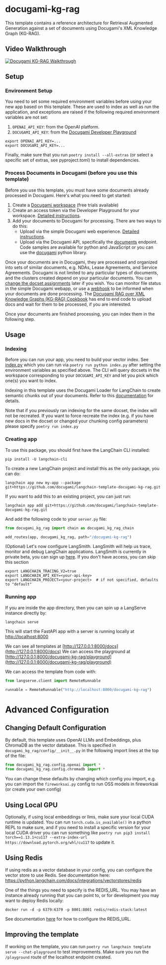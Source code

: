 
# docugami-kg-rag

This template contains a reference architecture for Retrieval Augmented Generation against a set of documents using Docugami's XML Knowledge Graph (KG-RAG).

## Video Walkthrough

[![Docugami KG-RAG Walkthrough](https://img.youtube.com/vi/xOHOmL1NFMg/0.jpg)](https://www.youtube.com/watch?v=xOHOmL1NFMg)

## Setup

### Environment Setup

You need to set some required environment variables before using your new app based on this template. These are used to index as well as run the application, and exceptions are raised if the following required environment variables are not set:

1. `OPENAI_API_KEY`: from the OpenAI platform.
1. `DOCUGAMI_API_KEY`: from the [Docugami Developer Playground](https://help.docugami.com/home/docugami-api)

```shell
export OPENAI_API_KEY=...
export DOCUGAMI_API_KEY=...
```

Finally, make sure that you run `poetry install --all-extras` (or select a specific set of extras, see pyproject.toml) to install dependencies.

### Process Documents in Docugami (before you use this template)

Before you use this template, you must have some documents already processed in Docugami. Here's what you need to get started:

1. Create a [Docugami workspace](https://app.docugami.com/) (free trials available)
1. Create an access token via the Developer Playground for your workspace. [Detailed instructions](https://help.docugami.com/home/docugami-api).
1. Add your documents to Docugami for processing. There are two ways to do this:
    - Upload via the simple Docugami web experience. [Detailed instructions](https://help.docugami.com/home/adding-documents).
    - Upload via the Docugami API, specifically the [documents](https://api-docs.docugami.com/#tag/documents/operation/upload-document) endpoint. Code samples are available for python and JavaScript or you can use the [docugami](https://pypi.org/project/docugami/) python library.

Once your documents are in Docugami, they are processed and organized into sets of similar documents, e.g. NDAs, Lease Agreements, and Service Agreements. Docugami is not limited to any particular types of documents, and the clusters created depend on your particular documents. You can [change the docset assignments](https://help.docugami.com/home/working-with-the-doc-sets-view) later if you wish. You can monitor file status in the simple Docugami webapp, or use a [webhook](https://api-docs.docugami.com/#tag/webhooks) to be informed when your documents are done processing. The [Docugami RAG over XML Knowledge Graphs (KG-RAG) Cookbook](https://github.com/langchain-ai/langchain/blob/master/cookbook/docugami_xml_kg_rag.ipynb) has end to end code to upload docs and wait for them to be processed, if you are interested. 

Once your documents are finished processing, you can index them in the following step.

## Usage

### Indexing

Before you can run your app, you need to build your vector index. See [index.py](./index.py) which you can run via `poetry run python index.py` after setting the environment variables as specified above. The CLI will query docsets in the workspace corresponding to your `DOCUGAMI_API_KEY` and let you pick which one(s) you want to index.

Indexing in this template uses the Docugami Loader for LangChain to create semantic chunks out of your documents. Refer to this [documentation](https://python.langchain.com/docs/integrations/document_loaders/docugami) for details.

Note that if you previously ran indexing for the same docset, the index will not be recreated. If you want to force recreate the index (e.g. if you have new docs in the docset or changed your chunking config parameters) please specify `poetry run index.py`

### Creating app
To use this package, you should first have the LangChain CLI installed:

```shell
pip install -U langchain-cli
```

To create a new LangChain project and install this as the only package, you can do:

```shell
langchain app new my-app --package git+https://github.com/docugami/langchain-template-docugami-kg-rag.git
```

If you want to add this to an existing project, you can just run:

```shell
langchain app add git+https://github.com/docugami/langchain-template-docugami-kg-rag.git
```

And add the following code to your `server.py` file:
```python
from docugami_kg_rag import chain as docugami_kg_rag_chain

add_routes(app, docugami_kg_rag, path="/docugami-kg-rag")
```

(Optional) Let's now configure LangSmith. 
LangSmith will help us trace, monitor and debug LangChain applications. 
LangSmith is currently in private beta, you can sign up [here](https://smith.langchain.com/). 
If you don't have access, you can skip this section


```shell
export LANGCHAIN_TRACING_V2=true
export LANGCHAIN_API_KEY=<your-api-key>
export LANGCHAIN_PROJECT=<your-project>  # if not specified, defaults to "default"
```

### Running app
If you are inside the app directory, then you can spin up a LangServe instance directly by:

```shell
langchain serve
```

This will start the FastAPI app with a server is running locally at 
[http://localhost:8000](http://localhost:8000)

We can see all templates at [http://127.0.0.1:8000/docs](http://127.0.0.1:8000/docs)
We can access the playground at [http://127.0.0.1:8000/docugami-kg-rag/playground](http://127.0.0.1:8000/docugami-kg-rag/playground)  

We can access the template from code with:

```python
from langserve.client import RemoteRunnable

runnable = RemoteRunnable("http://localhost:8000/docugami-kg-rag")
```

# Advanced Configuration

## Changing Default Configuration
By default, this template uses OpenAI LLMs and Embeddings, plus ChromaDB as the vector database. This is specified in `docugami_kg_rag/config/__init__.py` in the following import lines at the top of the file:

```python
from docugami_kg_rag.config.openai import *
from docugami_kg_rag.config.chromadb import *
```

You can change these defaults by changing which config you import, e.g. you can import the `fireworksai.py` config to run OSS models in fireworksai (or create your own config)

## Using Local GPU
Optionally, if using local embeddings or llms, make sure your local CUDA runtime is updated. You can run `torch.cuda.is_available()` in a python REPL to make sure, and if you need to install a specific version for your local CUDA driver you can run something like `poetry run pip3 install torch==1.13.1+cu117 --extra-index-url https://download.pytorch.org/whl/cu117` to update it.

## Using Redis

If using redis as a vector database in your config, you can configure the vector store to use Redis. See documentation here: https://python.langchain.com/docs/integrations/vectorstores/redis

One of the things you need to specify is the REDIS_URL. You may have an instance already running that you can point to, or for development you may want to deploy Redis locally:

`docker run -d -p 6379:6379 -p 8001:8001 redis/redis-stack:latest`

See documentation [here](https://python.langchain.com/docs/integrations/vectorstores/redis#redis-connection-url-examples) for how to configure the REDIS_URL.

## Improving the template

If working on the template, you can run `poetry run langchain template serve --chat-playground` to test improvements. Make sure you run the `/playground` route of the localhost endpoint created.